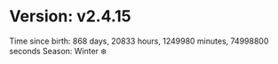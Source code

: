 # Version: v2.4.15
Time since birth: 868 days, 20833 hours, 1249980 minutes, 74998800 seconds
Season: Winter ❄️
